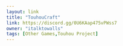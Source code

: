 ```yaml
---
layout: link
title: "TouhouCraft"
link: https://discord.gg/0U6KAap475vPWss7
owner: "italktowalls"
tags: [Other Games,Touhou Project]
---
```

